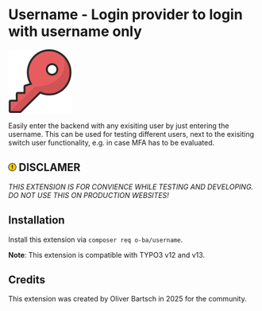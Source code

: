 # Username - Login provider to login with username only

![Username](./Resources/Public/Icons/Extension.png)

Easily enter the backend with any exisiting user by just entering the
username. This can be used for testing different users, next to the
exisiting switch user functionality, e.g. in case MFA has to be evaluated.

## ![DISCLAMER](./Resources/Public/Icons/Warning.png) DISCLAMER

*THIS EXTENSION IS FOR CONVIENCE WHILE TESTING AND DEVELOPING.
DO NOT USE THIS ON PRODUCTION WEBSITES!*

## Installation

Install this extension via `composer req o-ba/username`.

**Note**: This extension is compatible with TYPO3 v12 and v13.

## Credits

This extension was created by Oliver Bartsch in 2025 for the community.
